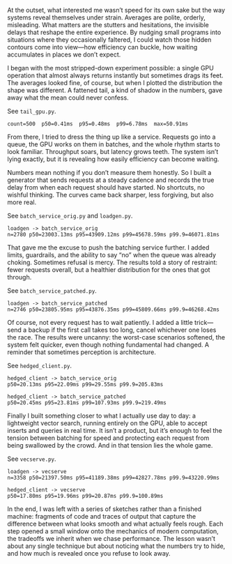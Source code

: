 At the outset, what interested me wasn’t speed for its own sake but the way systems reveal themselves under strain. Averages are polite, orderly, misleading. What matters are the stutters and hesitations, the invisible delays that reshape the entire experience. By nudging small programs into situations where they occasionally faltered, I could watch those hidden contours come into view—how efficiency can buckle, how waiting accumulates in places we don’t expect.

I began with the most stripped-down experiment possible: a single GPU operation that almost always returns instantly but sometimes drags its feet. The averages looked fine, of course, but when I plotted the distribution the shape was different. A fattened tail, a kind of shadow in the numbers, gave away what the mean could never confess.

See `tail_gpu.py`.

```
count=500  p50=0.41ms  p95=0.48ms  p99=6.78ms  max=50.91ms
```

From there, I tried to dress the thing up like a service. Requests go into a queue, the GPU works on them in batches, and the whole rhythm starts to look familiar. Throughput soars, but latency grows teeth. The system isn’t lying exactly, but it is revealing how easily efficiency can become waiting.

Numbers mean nothing if you don’t measure them honestly. So I built a generator that sends requests at a steady cadence and records the true delay from when each request should have started. No shortcuts, no wishful thinking. The curves came back sharper, less forgiving, but also more real.

See `batch_service_orig.py` and `loadgen.py`.

```
loadgen -> batch_service_orig
n=2780 p50=23003.13ms p95=43909.12ms p99=45678.59ms p99.9=46071.81ms
```

That gave me the excuse to push the batching service further. I added limits, guardrails, and the ability to say “no” when the queue was already choking. Sometimes refusal is mercy. The results told a story of restraint: fewer requests overall, but a healthier distribution for the ones that got through.

See `batch_service_patched.py`.

```
loadgen -> batch_service_patched
n=2746 p50=23805.95ms p95=43876.35ms p99=45809.66ms p99.9=46268.42ms
```

Of course, not every request has to wait patiently. I added a little trick—send a backup if the first call takes too long, cancel whichever one loses the race. The results were uncanny: the worst-case scenarios softened, the system felt quicker, even though nothing fundamental had changed. A reminder that sometimes perception is architecture.

See `hedged_client.py`.

```
hedged_client -> batch_service_orig
p50=20.13ms p95=22.09ms p99=29.55ms p99.9=205.83ms

hedged_client -> batch_service_patched
p50=20.45ms p95=23.81ms p99=107.93ms p99.9=219.49ms
```

Finally I built something closer to what I actually use day to day: a lightweight vector search, running entirely on the GPU, able to accept inserts and queries in real time. It isn’t a product, but it’s enough to feel the tension between batching for speed and protecting each request from being swallowed by the crowd. And in that tension lies the whole game.

See `vecserve.py`.

```
loadgen -> vecserve
n=3358 p50=21397.50ms p95=41189.38ms p99=42827.78ms p99.9=43220.99ms

hedged_client -> vecserve
p50=17.80ms p95=19.96ms p99=20.87ms p99.9=100.89ms
```

In the end, I was left with a series of sketches rather than a finished machine: fragments of code and traces of output that capture the difference between what looks smooth and what actually feels rough. Each step opened a small window onto the mechanics of modern computation, the tradeoffs we inherit when we chase performance. The lesson wasn’t about any single technique but about noticing what the numbers try to hide, and how much is revealed once you refuse to look away.